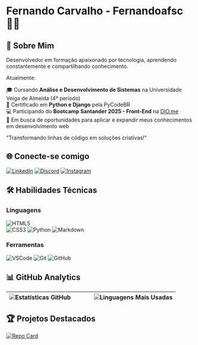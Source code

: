 # Fernando Carvalho - Fernandoafsc 👨‍💻

## 👋 Sobre Mim

Desenvolvedor em formação apaixonado por tecnologia, aprendendo constantemente e compartilhando conhecimento.

Atualmente:

🎓 Cursando **Análise e Desenvolvimento de Sistemas** na Universidade Veiga de Almeida (4º período)  
🐍 Certificado em **Python e Django** pela PyCodeBR  
💻 Participando do **Bootcamp Santander 2025 - Front-End** na [DIO.me](https://www.dio.me/)  
🚀 Em busca de oportunidades para aplicar e expandir meus conhecimentos em desenvolvimento web  

"Transformando linhas de código em soluções criativas!"


## 🌐 Conecte-se comigo
[![LinkedIn](https://img.shields.io/badge/-LinkedIn-0077B5?style=for-the-badge&logo=linkedin&logoColor=white)](https://www.linkedin.com/in/fernando-santos-de-carvalho-4048a4240/)
[![Discord](https://img.shields.io/badge/-Discord-7289DA?style=for-the-badge&logo=discord&logoColor=white)](https://discord.com/channels/@fernandocarvalho_84157/)
[![Instagram](https://img.shields.io/badge/-Instagram-%23E4405F?style=for-the-badge&logo=instagram&logoColor=white)](https://www.instagram.com/fernando.afsc/)


## 🛠 Habilidades Técnicas

### Linguagens
![HTML5](https://img.shields.io/badge/HTML5-E34F26?style=for-the-badge&logo=html5&logoColor=white) 	
![CSS3](https://img.shields.io/badge/CSS3-1572B6?style=for-the-badge&logo=css3&logoColor=white)
![Python](https://img.shields.io/badge/Python-3776AB?style=for-the-badge&logo=python&logoColor=ffdd54)
![Markdown](https://img.shields.io/badge/Markdown-000000?style=for-the-badge&logo=markdown&logoColor=white)

### Ferramentas
![VSCode](https://img.shields.io/badge/VS_Code-007ACC?style=for-the-badge&logo=visual-studio-code&logoColor=white)
![Git](https://img.shields.io/badge/Git-F05032?style=for-the-badge&logo=git&logoColor=white)
![GitHub](https://img.shields.io/badge/GitHub-181717?style=for-the-badge&logo=github&logoColor=white)

## 📊 GitHub Analytics

| ![Estatísticas GitHub](https://github-readme-stats.vercel.app/api?username=Fernandoafsc&theme=transparent&bg_color=000&border_color=30A3DC&show_icons=true&icon_color=30A3DC&text_color=FFF&hide_title=true&hide=stars&include_all_commits=true) | &nbsp; | &nbsp; &nbsp; &nbsp; ![Linguagens Mais Usadas](https://github-readme-stats-git-masterrstaa-rickstaa.vercel.app/api/top-langs/?username=Fernandoafsc&layout=compact&bg_color=000&border_color=30A3DC&title_color=E94D5F&text_color=FFF) |
|---------------------------------------------------------------------------------------------------------------------------------------------------------------------------------------|--------|-----------------------------------------------------------------------------------------------------------------------------------------------------------|


## 🏆 Projetos Destacados
[![Repo Card](https://github-readme-stats.vercel.app/api/pin/?username=Fernandoafsc&repo=dio-lab-open-source-Fernandoafsc&bg_color=000&border_color=30A3DC&show_icons=true&icon_color=30A3DC&title_color=E94D5F&text_color=FFF)](https://github.com/Fernandoafsc/dio-lab-open-source-Fernandoafsc)

